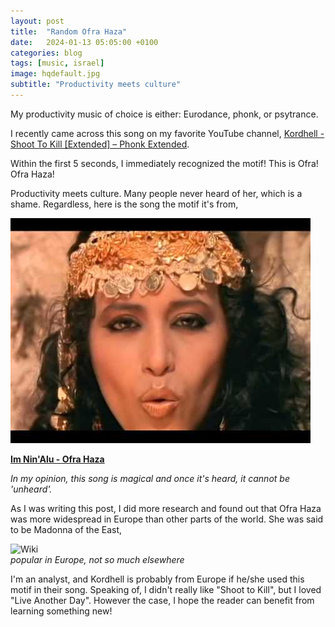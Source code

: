 ```yaml
---
layout: post
title:  "Random Ofra Haza"
date:   2024-01-13 05:05:00 +0100
categories: blog
tags: [music, israel]
image: hqdefault.jpg
subtitle: "Productivity meets culture"
---
```


My productivity music of choice is either: Eurodance, phonk, or psytrance.

I recently came across this song on my favorite YouTube channel, [Kordhell - Shoot To Kill [Extended] – Phonk Extended](https://www.youtube.com/watch?v=d774nUbG0jY). 

Within the first 5 seconds, I immediately recognized the motif! This is Ofra! Ofra Haza!

Productivity meets culture. Many people never heard of her, which is a shame. Regardless, here is the song the motif it's from,

![hqdefault.jpg](./hqdefault.jpg)

**[Im Nin'Alu - Ofra Haza](https://www.youtube.com/watch?v=ZRnzTTYk7_Q)**

*In my opinion, this song is magical and once it's heard, it cannot be 'unheard'.*

As I was writing this post, I did more research and found out that Ofra Haza was more widespread in Europe than other parts of the world. She was said to be Madonna of the East,

![Wiki](./Wiki.png")  
*popular in Europe, not so much elsewhere*

I'm an analyst, and Kordhell is probably from Europe if he/she used this motif in their song. Speaking of, I didn't really like "Shoot to Kill", but I loved "Live Another Day". However the case, I hope the reader can benefit from learning something new! 
